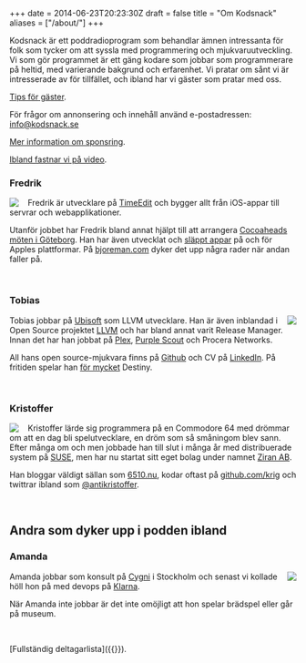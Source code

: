+++
date = 2014-06-23T20:23:30Z
draft = false
title = "Om Kodsnack"
aliases = ["/about/"]
+++

Kodsnack är ett poddradioprogram som behandlar ämnen intressanta för
folk som tycker om att syssla med programmering och
mjukvaruutveckling. Vi som gör programmet är ett gäng kodare som
jobbar som programmerare på heltid, med varierande bakgrund och
erfarenhet. Vi pratar om sånt vi är intresserade av för tillfället,
och ibland har vi gäster som pratar med oss.

[Tips för gäster](https://kodsnack.se/guest).

För frågor om annonsering och innehåll använd e-postadressen:
[info@kodsnack.se](mailto:info@kodsnack.se)

[Mer information om sponsring](https://kodsnack.se/sponsra).

[Ibland fastnar vi på video](https://kodsnack.se/video).

### Fredrik

<img src="/img/fredrik.png" style="float:left;margin-right:1rem;" />

Fredrik är utvecklare på [TimeEdit][f1] och
bygger allt från iOS-appar till servrar och webapplikationer.

Utanför jobbet har Fredrik bland annat hjälpt till att arrangera
[Cocoaheads möten i Göteborg][f2]. Han har även utvecklat och
[släppt appar][f3] på och för Apples plattformar. På [bjoreman.com][f4]
dyker det upp några rader när andan faller på.

  [f1]: http://www.timeedit.se/
  [f2]: http://www.meetup.com/cocoaheads-goteborg/
  [f3]: http://apps.bjoreman.com/
  [f4]: http://www.bjoreman.com/

<br clear="all">


### Tobias

<img src="/img/tru1003.jpg" style="float:right;margin-left:1rem;" />

Tobias jobbar på [Ubisoft](https://ubisoft.com) som LLVM utvecklare. Han är även inblandad i
Open Source projektet [LLVM](https://llvm.org) och har bland annat varit Release Manager.
Innan det har han jobbat på [Plex][t1], [Purple Scout][t2] och Procera Networks.

All hans open source-mjukvara finns på [Github][t4] och CV på [LinkedIn][t5]. På
fritiden spelar han [för mycket][t6] Destiny.

  [t1]: http://plex.tv/
  [t2]: http://purplescout.se/
  [t4]: http://github.com/tru
  [t5]: https://www.linkedin.com/in/tobiashieta/
  [t6]: http://raid.report/pc/4611686018467351195

<br clear="all">


### Kristoffer

<img src="/img/kristoffer.jpg" style="float:left;margin-right:1rem;" />

Kristoffer lärde sig programmera på en Commodore 64 med drömmar om att
en dag bli spelutvecklare, en dröm som så småningom blev sann. Efter
många om och men jobbade han till slut i många år med distribuerade
system på [SUSE][k1], men har nu startat sitt eget bolag under namnet
[Ziran AB][k5].

Han bloggar väldigt sällan som [6510.nu][k2], kodar oftast på [github.com/krig][k4]
och twittrar ibland som [@antikristoffer][k3].

  [k1]: https://suse.com/
  [k2]: https://6510.nu/
  [k3]: https://twitter.com/antikristoffer
  [k4]: https://github.com/krig
  [k5]: https://ziran.se

<br clear="all">

## Andra som dyker upp i podden ibland

### Amanda

<img src="/img/amanda.jpg" style="float:right;margin-left:1rem;" />

Amanda jobbar som konsult på [Cygni][a1] i Stockholm och senast vi kollade höll hon på med devops på [Klarna][a2].

När Amanda inte jobbar är det inte omöjligt att hon spelar brädspel eller går på museum.

  [a1]: http://cygni.se
  [a2]: https://www.klarna.com/se/

<br clear="all">

[Fullständig deltagarlista]({{<ref people>}}).
